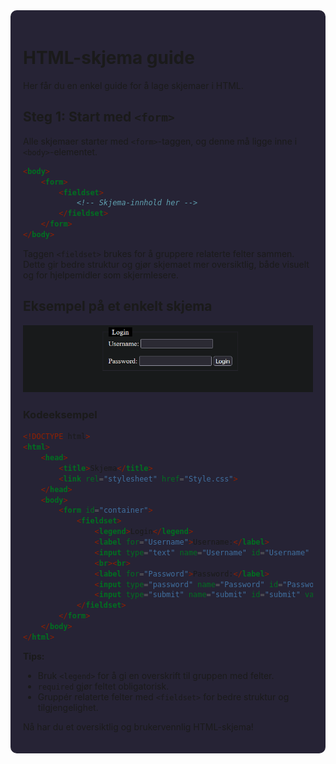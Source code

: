 <div style="background-color: #262335; padding: 20px; border-radius: 10px;">

# HTML-skjema guide

Her får du en enkel guide for å lage skjemaer i HTML.

## Steg 1: Start med `<form>`

Alle skjemaer starter med `<form>`-taggen, og denne må ligge inne i `<body>`-elementet.

```html
<body>
    <form>
        <fieldset>
            <!-- Skjema-innhold her -->
        </fieldset>
    </form>
</body>
```

Taggen `<fieldset>` brukes for å gruppere relaterte felter sammen. Dette gir bedre struktur og gjør skjemaet mer oversiktlig, både visuelt og for hjelpemidler som skjermlesere.

## Eksempel på et enkelt skjema

![](Login.png)

### Kodeeksempel

```html
<!DOCTYPE html>
<html>
    <head>
        <title>Skjema</title>
        <link rel="stylesheet" href="Style.css">
    </head>
    <body>
        <form id="container">
            <fieldset>
                <legend>Login</legend>
                <label for="Username">Username:</label>
                <input type="text" name="Username" id="Username" required>
                <br><br>
                <label for="Password">Password:</label>
                <input type="password" name="Password" id="Password" required>
                <input type="submit" name="submit" id="submit" value="Login">
            </fieldset>
        </form>
    </body>
</html>
```

**Tips:**  
- Bruk `<legend>` for å gi en overskrift til gruppen med felter.
- `required` gjør feltet obligatorisk.
- Gruppér relaterte felter med `<fieldset>` for bedre struktur og tilgjengelighet.

Nå har du et oversiktlig og brukervennlig HTML-skjema!